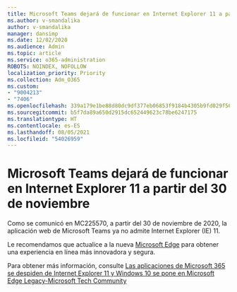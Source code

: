 ```yaml
---
title: Microsoft Teams dejará de funcionar en Internet Explorer 11 a partir del 30 de noviembre
ms.author: v-smandalika
author: v-smandalika
manager: dansimp
ms.date: 12/02/2020
ms.audience: Admin
ms.topic: article
ms.service: o365-administration
ROBOTS: NOINDEX, NOFOLLOW
localization_priority: Priority
ms.collection: Adm_O365
ms.custom:
- "9004213"
- "7406"
ms.openlocfilehash: 339a179e1be88d80dc9df377eb06853f9184b4305b9fd029f565ba54fd30e546
ms.sourcegitcommit: b5f7da89a650d2915dc652449623c78be6247175
ms.translationtype: HT
ms.contentlocale: es-ES
ms.lasthandoff: 08/05/2021
ms.locfileid: "54026959"
---
```

# <a name="microsoft-teams-will-stop-working-on-internet-explorer-11-from-nov-30th"></a>Microsoft Teams dejará de funcionar en Internet Explorer 11 a partir del 30 de noviembre

Como se comunicó en MC225570, a partir del 30 de noviembre de 2020, la aplicación web de Microsoft Teams ya no admite Internet Explorer (IE) 11. 

Le recomendamos que actualice a la nueva [Microsoft Edge](https://www.microsoft.com/edge) para obtener una experiencia en línea más innovadora y segura. 

Para obtener más información, consulte [Las aplicaciones de Microsoft 365 se despiden de Internet Explorer 11 y Windows 10 se pone en Microsoft Edge Legacy-Microsoft Tech Community](https://techcommunity.microsoft.com/t5/microsoft-365-blog/microsoft-365-apps-say-farewell-to-internet-explorer-11-and/ba-p/1591666)

